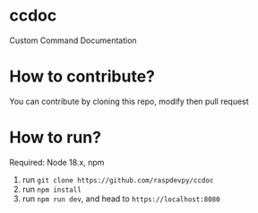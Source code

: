 # ccdoc
Custom Command Documentation

# How to contribute?
You can contribute by cloning this repo, modify then pull request

# How to run?
Required: Node 18.x, npm

1. run `git clone https://github.com/raspdevpy/ccdoc`
2. run `npm install`
3. run `npm run dev`, and head to `https://localhost:8080`
